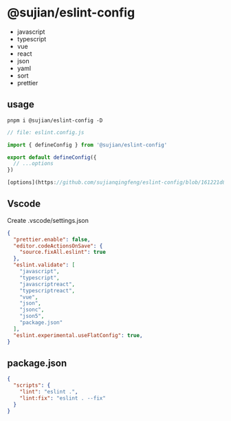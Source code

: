 # @sujian/eslint-config

- javascript
- typescript
- vue
- react
- json
- yaml
- sort
- prettier


## usage

```
pnpm i @sujian/eslint-config -D
```

```js
// file: eslint.config.js

import { defineConfig } from '@sujian/eslint-config'

export default defineConfig({
  // ...options
})

[options](https://github.com/sujianqingfeng/eslint-config/blob/161221d8b90490853d078e6d7d29ec3611eef473/packages/config/src/types.ts#L18)
```


## Vscode 

Create .vscode/settings.json

```json
{
  "prettier.enable": false,
  "editor.codeActionsOnSave": {
    "source.fixAll.eslint": true
  },
  "eslint.validate": [
    "javascript",
    "typescript",
    "javascriptreact",
    "typescriptreact",
    "vue",
    "json",
    "jsonc",
    "json5",
    "package.json"
  ],
  "eslint.experimental.useFlatConfig": true,
}
```


## package.json

```json
{
  "scripts": {
    "lint": "eslint .",
    "lint:fix": "eslint . --fix"
  }
}
```


